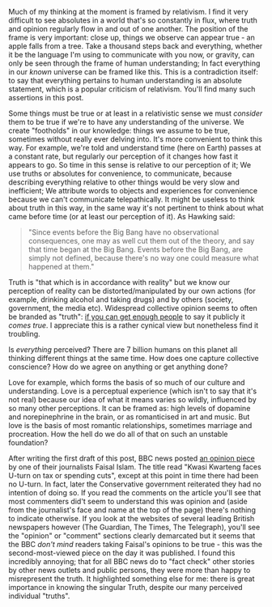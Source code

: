Much of my thinking at the moment is framed by relativism. I find it very difficult to see absolutes in a world that's so constantly in flux, where truth and opinion regularly flow in and out of one another. The position of the frame is very important: close up, things we observe can appear true - an apple falls from a tree. Take a thousand steps back and everything, whether it be the language I'm using to communicate with you now, or gravity, can only be seen through the frame of human understanding; In fact everything in our _known_ universe can be framed like this. This is a contradiction itself: to say that everything pertains to human understanding is an absolute statement, which is a popular criticism of relativism. You'll find many such assertions in this post.

Some things must be true or at least in a relativistic sense we must _consider_ them to be true if we're to have any understanding of the universe. We create "footholds" in our knowledge: things we assume to be true, sometimes without really ever delving into. It's more convenient to think this way. For example, we're told and understand time (here on Earth) passes at a constant rate, but regularly our perception of it changes how fast it appears to go. So time in this sense is relative to our perception of it; We use truths or absolutes for convenience, to communicate, because describing everything relative to other things would be very slow and inefficient; We attribute words to objects and experiences for convenience because we can't communicate telepathically. It might be useless to think about truth in this way, in the same way it's not pertinent to think about what came before time (or at least our perception of it). As Hawking said:

> "Since events before the Big Bang have no observational consequences, one may as well cut them out of the theory, and say that time began at the Big Bang. Events before the Big Bang, are simply not defined, because there's no way one could measure what happened at them."

Truth is "that which is in accordance with reality" but we know our perception of reality can be distorted/manipulated by our own actions (for example, drinking alcohol and taking drugs) and by others (society, government, the media etc). Widespread collective opinion seems to often be branded as "truth": [if you can get enough people](/embracing-the-heterodox/) to say it publicly it _comes true_. I appreciate this is a rather cynical view but nonetheless find it troubling.

Is _everything_ perceived? There are 7 billion humans on this planet all thinking different things at the same time. How does one capture collective conscience? How do we agree on anything or get anything done?

Love for example, which forms the basis of so much of our culture and understanding. Love is a perceptual experience (which isn't to say that it's not real) because our idea of what it means varies so wildly, influenced by so many other perceptions. It can be framed as: high levels of dopamine and norepinephrine in the brain, or as romanticised in art and music. But love is the basis of most romantic relationships, sometimes marriage and procreation. How the hell do we do all of that on such an unstable foundation?

After writing the first draft of this post, BBC news posted [an opinion piece](https://www.bbc.co.uk/news/business-63049044) by one of their journalists Faisal Islam. The title read "Kwasi Kwarteng faces U-turn on tax or spending cuts", except at this point in time there had been no U-turn. In fact, later the Conservative government reiterated they had no intention of doing so. If you read the comments on the article you'll see that most commenters did't seem to understand this was opinion and (aside from the journalist's face and name at the top of the page) there's nothing to indicate otherwise. If you look at the websites of several leading British newspapers however (The Guardian, The Times, The Telegraph), you'll see the "opinion" or "comment" sections clearly demarcated but it seems that the BBC _don't mind_ readers taking Faisal's opinions to be true - this was the second-most-viewed piece on the day it was published. I found this incredibly annoying; that for all BBC news do to "fact check" other stories by other news outlets and public persons, they were more than happy to misrepresent the truth. It highlighted something else for me: there is great importance in knowing the singular Truth, despite our many perceived individual "truths".
